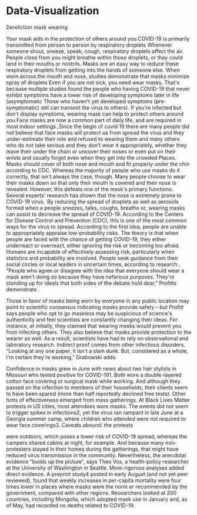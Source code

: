 # Data-Visualization

Dereliction mask wearing

Your mask aids in the protection of others around you.COVID-19 is primarily transmitted from person to person by respiratory droplets Whenever someone shout, sneeze, speak, cough,  respiratory droplets affect the air. People close from you might breathe within those droplets, or they could land in their mouths or nostrils. Masks are an easy way to reduce these respiratory droplets from getting into the hands of someone else. When worn across the mouth and nose, studies demonstrate that masks minimize spray of droplets Even if you are not sick, you need wear masks. That's because multiple studies found the people who having COVID-19 that never exhibit symptoms have a lower risk of developing symptoms later in life (asymptomatic Those who haven't yet developed symptoms (pre-symptomatic) still can transmit the virus to others). If you're infected but don't display symptoms, wearing mask can help to protect others around you.Face masks are now a common part of daily life, and are required in most indoor settings.,Since the begin of covid 19 there are many people did not believe that face masks will protect us from spread the virus and they under-estimate their role and refused to wearing them and many others who do not take serious and they don’t wear it appropriately, whether they leave their under the chain or uncover their noses or even put on their wrists and usually forgot even when they get into the crowded Places.   Masks should cover of both nose and mouth and fit properly under the chin according to CDC. Whereas the majority of people who use masks do it correctly, that isn't always the case, though. Many people choose to wear their masks down so that only their mouth is covered and their nose is revealed. However, this defeats one of the mask's primary functions. Several experts' research has shown that the nose is extremely prone to COVID-19 virus.  By reducing the spread of droplets as well as aerosols formed when a people sneezes, talks, coughs, breathe or, wearing masks can assist to decrease the spread of COVID-19. According to the Centers for Disease Control and Prevention (CDC), this is one of the most common ways for the virus to spread.
According to the first idea, people are unable to appropriately appraise low-probability risks. The theory is that when people are faced with the chance of getting COVID-19, they either underreact or overreact, either ignoring the risk or becoming too afraid.
Humans are incapable of effectively assessing risk, particularly when statistics and probability are involved. People seek guidance from their social circles or local leaders in uncertain times, according to research..
“People who agree or disagree with the idea that everyone should wear a mask aren't doing so because they have nefarious purposes. They're standing up for ideals that both sides of the debate hold dear,” Profitts demenstrate .







Those in favor of masks being worn by everyone in any public location may point to scientific consensus indicating masks provide safety – but Profitt says people who opt to go maskless may be suspicious of science's authenticity and feel scientists are constantly changing their ideas. For instance, at initially, they claimed that wearing masks would prevent you from infecting others. They also believe that masks provide protection to the wearer as well. As a result, scientists have had to rely on observational and laboratory research.
Indirect proof comes from other infectious disorders. “Looking at any one paper, it isn't a slam dunk. But, considered as a whole, I'm certain they're working,” Grabowski adds.


 
Confidence in masks grew in June with news about two hair stylists in Missouri who tested positive for COVID-191. Both wore a double-layered cotton face covering or surgical mask while working. And although they passed on the infection to members of their households, their clients seem to have been spared (more than half reportedly declined free tests). Other hints of effectiveness emerged from mass gatherings. At Black Lives Matter protests in US cities, most attendees wore masks. The events did not seem to trigger spikes in infections2, yet the virus ran rampant in late June at a Georgia summer camp, where children who attended were not required to wear face coverings3. Caveats abound: the protests 


were outdoors, which poses a lower risk of COVID-19 spread, whereas the campers shared cabins at night, for example. And because many non-protesters stayed in their homes during the gatherings, that might have reduced virus transmission in the community. Nevertheless, the anecdotal evidence “builds up the picture”, says Theo Vos, a health-policy researcher at the University of Washington in Seattle.
More-rigorous analyses added direct evidence. A preprint study4 posted in early August (and not yet peer reviewed), found that weekly increases in per-capita mortality were four times lower in places where masks were the norm or recommended by the government, compared with other regions. Researchers looked at 200 countries, including Mongolia, which adopted mask use in January and, as of May, had recorded no deaths related to COVID-19.
